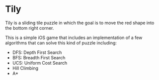 # Tily

Tily is a sliding tile puzzle in which the goal is to move the red shape into the bottom right corner.

This is a simple iOS game that includes an implementation of a few algorithms that can solve this kind of puzzle including:

* DFS: Depth First Search
* BFS: Breadth First Search
* UCS: Uniform Cost Search
* Hill Climbing
* A*
